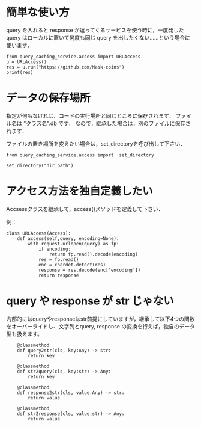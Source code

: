# 簡単な使い方
query を入れると response が返ってくるサービスを使う時に，一度発した query はローカルに置いて何度も同じ query を出したくない……という場合に使います．

```
from query_caching_service.access import URLAccess
u = URLAccess()
res = u.run("https://github.com/Mask-coins")
print(res)
```


# データの保存場所
指定が何もなければ、コードの実行場所と同じところに保存されます．
ファイル名は "クラス名".db です．
なので，継承した場合は，別のファイルに保存されます．

ファイルの置き場所を変えたい場合は，set_directoryを呼び出して下さい．

```
from query_caching_service.access import  set_directory

set_directory("dir_path")
```


# アクセス方法を独自定義したい
Accsessクラスを継承して，access()メソッドを定義して下さい．


例：
```
class URLAccess(Access):
    def access(self,query, encoding=None):
        with request.urlopen(query) as fp:
            if encoding:
                return fp.read().decode(encoding)
            res = fp.read()
            enc = chardet.detect(res)
            response = res.decode(enc['encoding'])
            return response
```

# query や response が str じゃない
内部的にはqueryやresponseはstr前提にしていますが，継承して以下4つの関数をオーバーライドし、文字列とquery, response の変換を行えば，独自のデータ型も扱えます。
```
    @classmethod
    def query2str(cls, key:Any) -> str:
        return key

    @classmethod
    def str2query(cls, key:str) -> Any:
        return key

    @classmethod
    def response2str(cls, value:Any) -> str:
        return value

    @classmethod
    def str2response(cls, value:str) -> Any:
        return value
```


